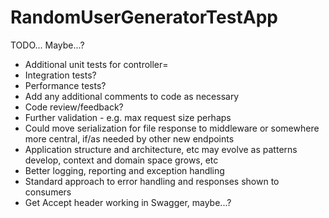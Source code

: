# RandomUserGeneratorTestApp

TODO... Maybe...?

- Additional unit tests for controller=
- Integration tests?
- Performance tests?
- Add any additional comments to code as necessary
- Code review/feedback?
- Further validation - e.g. max request size perhaps
- Could move serialization for file response to middleware or somewhere more central, if/as needed by other new endpoints
- Application structure and architecture, etc may evolve as patterns develop, context and domain space grows, etc
- Better logging, reporting and exception handling
- Standard approach to error handling and responses shown to consumers
- Get Accept header working in Swagger, maybe...?
